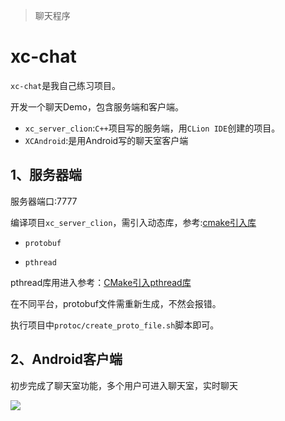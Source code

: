 > 聊天程序

# xc-chat

`xc-chat`是我自己练习项目。

开发一个聊天Demo，包含服务端和客户端。

- `xc_server_clion`:`C++`项目写的服务端，用`CLion IDE`创建的项目。
- `XCAndroid`:是用Android写的聊天室客户端

## 1、服务器端

服务器端口:7777

编译项目`xc_server_clion`，需引入动态库，参考:[cmake引入库](http://tangsanzang.tk/2018/12/27/clioncmakelinklib/)

- `protobuf`

- `pthread`

pthread库用进入参考：[CMake引入pthread库](http://tangsanzang.tk/2019/01/02/cmakepthread/)

在不同平台，protobuf文件需重新生成，不然会报错。

执行项目中`protoc/create_proto_file.sh`脚本即可。



## 2、Android客户端

初步完成了聊天室功能，多个用户可进入聊天室，实时聊天

![](http://tangsanzang.tk/file/img/2019010215292331223.png)